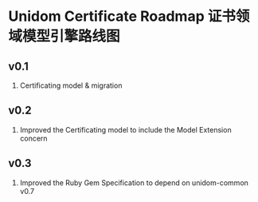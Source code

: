 # Unidom Certificate Roadmap 证书领域模型引擎路线图

## v0.1
1. Certificating model & migration

## v0.2
1. Improved the Certificating model to include the Model Extension concern

## v0.3
1. Improved the Ruby Gem Specification to depend on unidom-common v0.7
